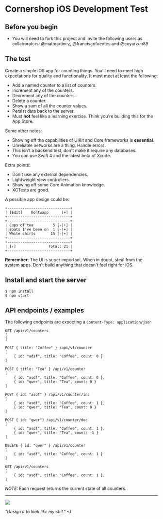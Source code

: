 # Cornershop iOS Development Test

## Before you begin
* You will need to fork this project and invite the following users as collaborators: @matmartinez, @franciscofuentes and @coyarzun89

## The test
Create a simple iOS app for counting things. You'll need to meet high expectations for quality and functionality. It must meet at least the following:

* Add a named counter to a list of counters.
* Increment any of the counters.
* Decrement any of the counters.
* Delete a counter.
* Show a sum of all the counter values.
* Persist data back to the server.
* Must **not** feel like a learning exercise. Think you're building this for the App Store.

Some other notes:

* Showing off the capabilities of UIKit and Core frameworks is **essential**.
* Unreliable networks are a thing. Handle errors.
* This isn't a backend test, don't make it require any databases.
* You can use Swift 4 and the latest beta of Xcode.

Extra points:

* Don't use any external dependencies.
* Lightweight view controllers.
* Showing off some Core Animation knowledge.
* XCTests are good.


A possible app design could be:

```
+-----------------------------+
| [Edit]    Kontwapp      [+] |
+-----------------------------+
+-----------------------------+
| Cups of tea         5 [-|+] |
| Boats I've been on  1 [-|+] |
| White shirts       15 [-|+] |
+-----------------------------+
+-----------------------------+
| [↑]               Total: 21 |
+-----------------------------+
```

**Remember**: The UI is super important. When in doubt, steal from the system apps. Don't build anything that doesn't feel right for iOS.


## Install and start the server

```
$ npm install
$ npm start
```

## API endpoints / examples

The following endpoints are expecting a `Content-Type: application/json`

```
GET /api/v1/counters
[
]

POST { title: "Coffee" } /api/v1/counter
[
	{ id: "adsf", title: "Coffee", count: 0 }
]

POST { title: "Tea" } /api/v1/counter
[
	{ id: "asdf", title: "Coffee", count: 0 },
	{ id: "qwer", title: "Tea", count: 0 }
]

POST { id: "asdf" } /api/v1/counter/inc
[
	{ id: "asdf", title: "Coffee", count: 1 },
	{ id: "qwer", title: "Tea", count: 0 }
]

POST { id: "qwer"} /api/v1/counter/dec
[
	{ id: "asdf", title: "Coffee", count: 1 },
	{ id: "qwer", title: "Tea", count: -1 }
]

DELETE { id: "qwer" } /api/v1/counter
[
	{ id: "asdf", title: "Coffee", count: 1 }
]

GET /api/v1/counters
[
	{ id: "asdf", title: "Coffee", count: 1 },
]
```

*NOTE:* Each request returns the current state of all counters.

---

![](https://i.amz.mshcdn.com/Tb80DWohxhx8kZcFfkop__Jlxck=/fit-in/1200x9600/https%3A%2F%2Fblueprint-api-production.s3.amazonaws.com%2Fuploads%2Fcard%2Fimage%2F812164%2Fda629eac-23be-4894-b625-3e9919bc60b3.png)

_"Design it to look like my shit." -J_
